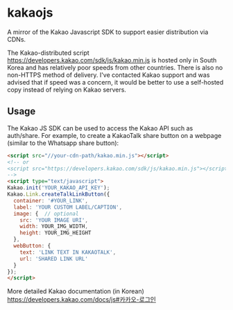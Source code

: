 kakaojs
========
A mirror of the Kakao Javascript SDK to support easier distribution via CDNs. 

The Kakao-distributed script https://developers.kakao.com/sdk/js/kakao.min.js is hosted only in South Korea and has relatively poor speeds from other countries. There is also no non-HTTPS method of delivery. I've contacted Kakao support and was advised that if speed was a concern, it would be better to use a self-hosted copy instead of relying on Kakao servers.


## Usage
The Kakao JS SDK can be used to access the Kakao API such as auth/share. For example, to create a KakaoTalk share button on a webpage (similar to the Whatsapp share button):

```html
<script src="//your-cdn-path/kakao.min.js"></script>
<!-- or
<script src="https://developers.kakao.com/sdk/js/kakao.min.js"></script>
-->
<script type="text/javascript">
Kakao.init('YOUR_KAKAO_API_KEY');
Kakao.Link.createTalkLinkButton({
  container: '#YOUR_LINK',
  label: 'YOUR CUSTOM LABEL/CAPTION',
  image: {  // optional
    src: 'YOUR IMAGE URI',
    width: YOUR_IMG_WIDTH,
    height: YOUR_IMG_HEIGHT
  },
  webButton: {
    text: 'LINK TEXT IN KAKAOTALK',
    url: 'SHARED LINK URL'
  }
});
</script>
```

More detailed Kakao documentation (in Korean) https://developers.kakao.com/docs/js#카카오-로그인
